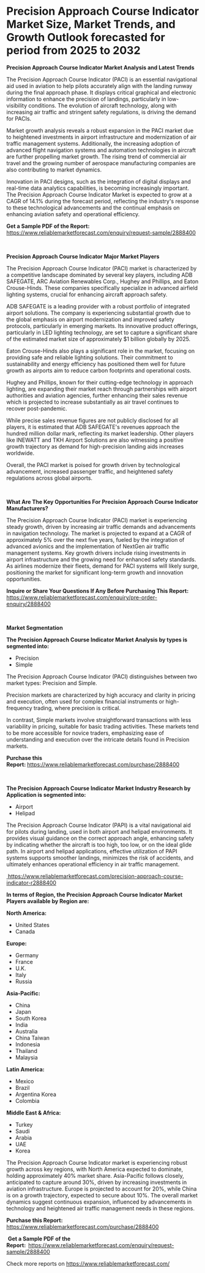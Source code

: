 <p><h1>Precision Approach Course Indicator Market Size, Market Trends, and Growth Outlook forecasted for period from 2025 to 2032</h1></p><p><strong>Precision Approach Course Indicator Market Analysis and Latest Trends</strong></p>
<p><p>The Precision Approach Course Indicator (PACI) is an essential navigational aid used in aviation to help pilots accurately align with the landing runway during the final approach phase. It displays critical graphical and electronic information to enhance the precision of landings, particularly in low-visibility conditions. The evolution of aircraft technology, along with increasing air traffic and stringent safety regulations, is driving the demand for PACIs.</p><p>Market growth analysis reveals a robust expansion in the PACI market due to heightened investments in airport infrastructure and modernization of air traffic management systems. Additionally, the increasing adoption of advanced flight navigation systems and automation technologies in aircraft are further propelling market growth. The rising trend of commercial air travel and the growing number of aerospace manufacturing companies are also contributing to market dynamics.</p><p>Innovation in PACI designs, such as the integration of digital displays and real-time data analytics capabilities, is becoming increasingly important. The Precision Approach Course Indicator Market is expected to grow at a CAGR of 14.1% during the forecast period, reflecting the industry's response to these technological advancements and the continual emphasis on enhancing aviation safety and operational efficiency.</p></p>
<p><strong>Get a Sample PDF of the Report:&nbsp;</strong> <a href="https://www.reliablemarketforecast.com/enquiry/request-sample/2888400?utm_campaign=3182&utm_medium=2&utm_source=Github&utm_content=ia&utm_term=14032025&utm_id=precision-approach-course-indicator">https://www.reliablemarketforecast.com/enquiry/request-sample/2888400</a></p>
<p>&nbsp;</p>
<p><strong>Precision Approach Course Indicator Major Market Players</strong></p>
<p><p>The Precision Approach Course Indicator (PACI) market is characterized by a competitive landscape dominated by several key players, including ADB SAFEGATE, ARC Aviation Renewables Corp., Hughey and Phillips, and Eaton Crouse-Hinds. These companies specifically specialize in advanced airfield lighting systems, crucial for enhancing aircraft approach safety.</p><p>ADB SAFEGATE is a leading provider with a robust portfolio of integrated airport solutions. The company is experiencing substantial growth due to the global emphasis on airport modernization and improved safety protocols, particularly in emerging markets. Its innovative product offerings, particularly in LED lighting technology, are set to capture a significant share of the estimated market size of approximately $1 billion globally by 2025.</p><p>Eaton Crouse-Hinds also plays a significant role in the market, focusing on providing safe and reliable lighting solutions. Their commitment to sustainability and energy efficiency has positioned them well for future growth as airports aim to reduce carbon footprints and operational costs. </p><p>Hughey and Phillips, known for their cutting-edge technology in approach lighting, are expanding their market reach through partnerships with airport authorities and aviation agencies, further enhancing their sales revenue which is projected to increase substantially as air travel continues to recover post-pandemic.</p><p>While precise sales revenue figures are not publicly disclosed for all players, it is estimated that ADB SAFEGATE's revenues approach the hundred million dollar mark, reflecting its market leadership. Other players like INEWATT and TKH Airport Solutions are also witnessing a positive growth trajectory as demand for high-precision landing aids increases worldwide.</p><p>Overall, the PACI market is poised for growth driven by technological advancement, increased passenger traffic, and heightened safety regulations across global airports.</p></p>
<p>&nbsp;</p>
<p><strong>What Are The Key Opportunities For Precision Approach Course Indicator Manufacturers?</strong></p>
<p><p>The Precision Approach Course Indicator (PACI) market is experiencing steady growth, driven by increasing air traffic demands and advancements in navigation technology. The market is projected to expand at a CAGR of approximately 5% over the next five years, fueled by the integration of advanced avionics and the implementation of NextGen air traffic management systems. Key growth drivers include rising investments in airport infrastructure and the growing need for enhanced safety standards. As airlines modernize their fleets, demand for PACI systems will likely surge, positioning the market for significant long-term growth and innovation opportunities.</p></p>
<p><strong>Inquire or Share Your Questions If Any Before Purchasing This Report:</strong> <a href="https://www.reliablemarketforecast.com/enquiry/pre-order-enquiry/2888400?utm_campaign=3182&utm_medium=2&utm_source=Github&utm_content=ia&utm_term=14032025&utm_id=precision-approach-course-indicator">https://www.reliablemarketforecast.com/enquiry/pre-order-enquiry/2888400</a></p>
<p>&nbsp;</p>
<p><strong>Market Segmentation</strong></p>
<p><strong>The Precision Approach Course Indicator Market Analysis by types is segmented into:</strong></p>
<p><ul><li>Precision</li><li>Simple</li></ul></p>
<p><p>The Precision Approach Course Indicator (PACI) distinguishes between two market types: Precision and Simple. </p><p>Precision markets are characterized by high accuracy and clarity in pricing and execution, often used for complex financial instruments or high-frequency trading, where precision is critical. </p><p>In contrast, Simple markets involve straightforward transactions with less variability in pricing, suitable for basic trading activities. These markets tend to be more accessible for novice traders, emphasizing ease of understanding and execution over the intricate details found in Precision markets.</p></p>
<p><strong>Purchase this Report:&nbsp;</strong><a href="https://www.reliablemarketforecast.com/purchase/2888400?utm_campaign=3182&utm_medium=2&utm_source=Github&utm_content=ia&utm_term=14032025&utm_id=precision-approach-course-indicator">https://www.reliablemarketforecast.com/purchase/2888400</a></p>
<p>&nbsp;</p>
<p><strong>The Precision Approach Course Indicator Market Industry Research by Application is segmented into:</strong></p>
<p><ul><li>Airport</li><li>Helipad</li></ul></p>
<p><p>The Precision Approach Course Indicator (PAPI) is a vital navigational aid for pilots during landing, used in both airport and helipad environments. It provides visual guidance on the correct approach angle, enhancing safety by indicating whether the aircraft is too high, too low, or on the ideal glide path. In airport and helipad applications, effective utilization of PAPI systems supports smoother landings, minimizes the risk of accidents, and ultimately enhances operational efficiency in air traffic management.</p></p>
<p><a href="https://www.reliablemarketforecast.com/precision-approach-course-indicator-r2888400?utm_campaign=3182&utm_medium=2&utm_source=Github&utm_content=ia&utm_term=14032025&utm_id=precision-approach-course-indicator">&nbsp;https://www.reliablemarketforecast.com/precision-approach-course-indicator-r2888400</a></p>
<p><strong>In terms of Region, the Precision Approach Course Indicator Market Players available by Region are:</strong></p>
<p>
    <p> <strong> North America: </strong>
        <ul>
            <li>United States</li>
            <li>Canada</li>
        </ul>
        </p> 
    <p> <strong> Europe: </strong>
        <ul>
            <li>Germany</li>
            <li>France</li>
            <li>U.K.</li>
            <li>Italy</li>
            <li>Russia</li>
        </ul>
        </p> 
    <p> <strong> Asia-Pacific: </strong>
        <ul>
            <li>China</li>
            <li>Japan</li>
            <li>South Korea</li>
            <li>India</li>
            <li>Australia</li>
            <li>China Taiwan</li>
            <li>Indonesia</li>
            <li>Thailand</li>
            <li>Malaysia</li>
        </ul>
        </p> 
    <p> <strong> Latin America: </strong>
        <ul>
            <li>Mexico</li>
            <li>Brazil</li>
            <li>Argentina Korea</li>
            <li>Colombia</li>
        </ul>
        </p> 
    <p> <strong> Middle East & Africa: </strong>
        <ul>
            <li>Turkey</li>
            <li>Saudi</li>
            <li>Arabia</li>
            <li>UAE</li>
            <li>Korea</li>
        </ul>
    </p>
    </p>
<p><p>The Precision Approach Course Indicator market is experiencing robust growth across key regions, with North America expected to dominate, holding approximately 40% market share. Asia-Pacific follows closely, anticipated to capture around 30%, driven by increasing investments in aviation infrastructure. Europe is projected to account for 20%, while China is on a growth trajectory, expected to secure about 10%. The overall market dynamics suggest continuous expansion, influenced by advancements in technology and heightened air traffic management needs in these regions.</p></p>
<p><strong>Purchase this Report: </strong><a href="https://www.reliablemarketforecast.com/purchase/2888400?utm_campaign=3182&utm_medium=2&utm_source=Github&utm_content=ia&utm_term=14032025&utm_id=precision-approach-course-indicator">https://www.reliablemarketforecast.com/purchase/2888400</a></p>
<p>&nbsp;<strong>Get a Sample PDF of the Report:&nbsp;&nbsp;</strong><a href="https://www.reliablemarketforecast.com/enquiry/request-sample/2888400?utm_campaign=3182&utm_medium=2&utm_source=Github&utm_content=ia&utm_term=14032025&utm_id=precision-approach-course-indicator">https://www.reliablemarketforecast.com/enquiry/request-sample/2888400</a></p>
<p><strong></strong></p>
<p>Check more reports on <a href="https://www.reliablemarketforecast.com/?utm_campaign=3182&utm_medium=2&utm_source=Github&utm_content=ia&utm_term=14032025&utm_id=precision-approach-course-indicator">https://www.reliablemarketforecast.com/</a></p>